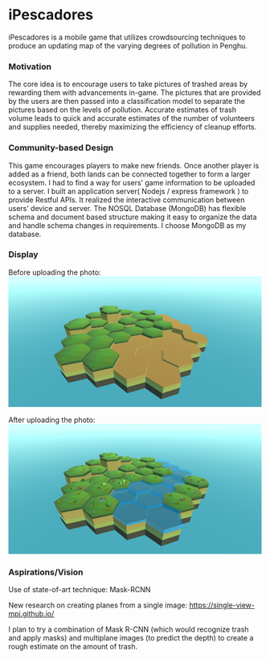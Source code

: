 # iPescadores

iPescadores is a mobile game that utilizes crowdsourcing techniques to produce an updating map of the varying degrees of pollution in Penghu. 

### Motivation
The core idea is to encourage users to take pictures of trashed areas by rewarding them with advancements in-game.
The pictures that are provided by the users are then passed into a classification model to separate the pictures based on the levels of pollution.
Accurate estimates of trash volume leads to quick and accurate estimates of the number of volunteers and supplies needed, thereby maximizing the efficiency of cleanup efforts.

### Community-based Design
This game encourages players to make new friends. Once another player is added as a friend, both lands can be connected together to form a larger ecosystem.
I had to find a way for users’ game information to be uploaded to a server. I built an application server( Nodejs / express framework ) to provide Restful APIs. 
It realized the interactive communication between users’ device and server. 
The NOSQL Database (MongoDB) has flexible schema and document based structure making it easy to organize the data and handle schema changes in requirements. 
I choose MongoDB as my database.

### Display
Before uploading the photo:
![alt text](https://github.com/shihd1/iPescadores/blob/master/ImageFolder/HexagonBefore.PNG?raw=true)

After uploading the photo:
![alt text](https://github.com/shihd1/iPescadores/blob/master/ImageFolder/HexagonAfter.PNG?raw=true)

### Aspirations/Vision
Use of state-of-art technique: Mask-RCNN

New research on creating planes from a single image: https://single-view-mpi.github.io/ 

I plan to try a combination of Mask R-CNN (which would recognize trash and apply masks) and multiplane images (to predict the depth) to create a rough estimate on the amount of trash.
